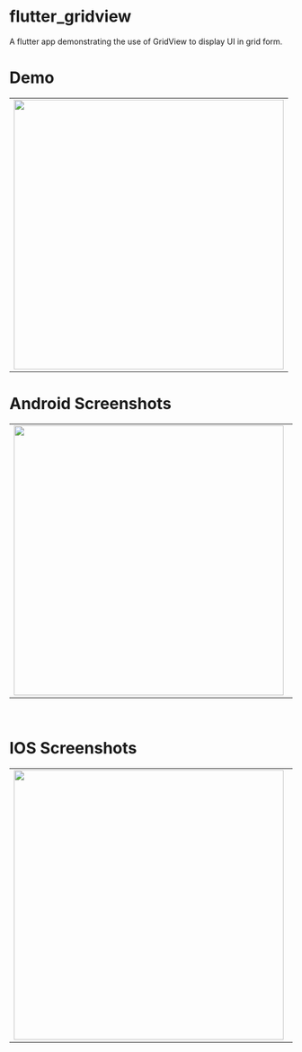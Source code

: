 # flutter_gridview

A flutter app demonstrating the use of GridView to display UI in grid form.


 # Demo
  <table>
  <tr>
  <td><img src="https://github.com/MarvelApps-Flutter/flutter_gridview/blob/dev/working_demo/flutter_gridview.gif" height="480px"></td>
    </tr>
  </table>

# Android Screenshots

<table>
  <tr>
    <td><img src="https://github.com/MarvelApps-Flutter/flutter_gridview/blob/dev/screenshots/android/android1.png" height="480px"></td>
    <td><img src="https://github.com/MarvelApps-Flutter/flutter_gridview/blob/dev/screenshots/android/android2.png" height="480px"></td>
  </tr>
 </table>


</br>

# IOS Screenshots

<table>
  <tr>
    <td><img src="https://github.com/MarvelApps-Flutter/flutter_gridview/blob/dev/screenshots/ios/ios1.png" height="480px"></td>
    <td><img src="https://github.com/MarvelApps-Flutter/flutter_gridview/blob/dev/screenshots/ios/ios2.png" height="480px"></td>
  </tr>
 </table>


